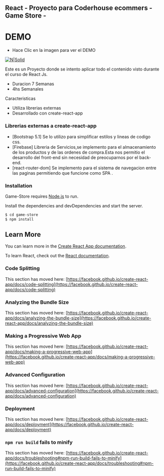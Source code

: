 ## React - Proyecto para Coderhouse ecommers - Game Store -

# DEMO

- Hace Clic en la imagen para ver el DEMO

[![N|Solid](https://www.bluestart.mx/assets/img/iconos/ecommerce.png)](https://eloquent-brahmagupta-caa52c.netlify.app)

Este es un Proyecto donde se intento aplicar todo el contenido visto durante el curso de React Js.

- Duracion 7 Semanas
- 4hs Semanales

Caracteristicas 
- Utiliza librerias externas
- Desarrollado con create-react-app

### Librerias externas a create-react-app

* [Bootstrap 5.1] Se lo utilizo para simplificar estilos y lineas de codigo css.
* [Firebase] Libreria de Servicios,se implemento para el almacenamiento de los productos y de las ordenes de compra.Esta nos permitio el desarrollo del front-end sin necesidad de preocuparnos por el back-end.
* [react-router-dom] Se implemento para el sistema de navegacion entre las paginas permitiendo que funcione como SPA .


### Installation
Game-Store  requires [Node.js](https://node.js.org/) to run.

Install the dependencies and devDependencies and start the server.

``` sh
$ cd game-store
$ npm install
```


## Learn More

You can learn more in the [Create React App documentation](https://facebook.github.io/create-react-app/docs/getting-started).

To learn React, check out the [React documentation](https://reactjs.org/).

### Code Splitting

This section has moved here: [https://facebook.github.io/create-react-app/docs/code-splitting](https://facebook.github.io/create-react-app/docs/code-splitting)

### Analyzing the Bundle Size

This section has moved here: [https://facebook.github.io/create-react-app/docs/analyzing-the-bundle-size](https://facebook.github.io/create-react-app/docs/analyzing-the-bundle-size)

### Making a Progressive Web App

This section has moved here: [https://facebook.github.io/create-react-app/docs/making-a-progressive-web-app](https://facebook.github.io/create-react-app/docs/making-a-progressive-web-app)

### Advanced Configuration

This section has moved here: [https://facebook.github.io/create-react-app/docs/advanced-configuration](https://facebook.github.io/create-react-app/docs/advanced-configuration)

### Deployment

This section has moved here: [https://facebook.github.io/create-react-app/docs/deployment](https://facebook.github.io/create-react-app/docs/deployment)

### `npm run build` fails to minify

This section has moved here: [https://facebook.github.io/create-react-app/docs/troubleshooting#npm-run-build-fails-to-minify](https://facebook.github.io/create-react-app/docs/troubleshooting#npm-run-build-fails-to-minify)
